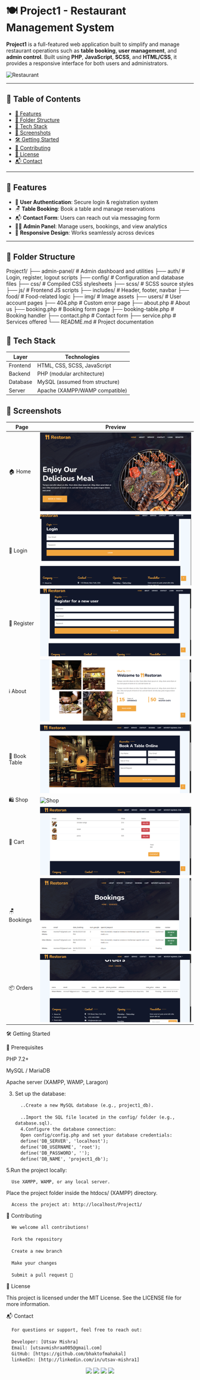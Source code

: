# 🍽️ Project1 - Restaurant Management System

**Project1** is a full-featured web application built to simplify and manage restaurant operations such as **table booking**, **user management**, and **admin control**. Built using **PHP**, **JavaScript**, **SCSS**, and **HTML/CSS**, it provides a responsive interface for both users and administrators.

![Restaurant](https://img.shields.io/badge/Restaurant-App-ff6f61?style=for-the-badge&logo=codeigniter&logoColor=white)


---

## 🧭 Table of Contents

- [🚀 Features](#-features)
- [📁 Folder Structure](#-folder-structure)
- [🧰 Tech Stack](#-tech-stack)
- [📸 Screenshots](#-screenshots)
- [🛠️ Getting Started](#️-getting-started)
- [🤝 Contributing](#-contributing)
- [📄 License](#-license)
- [📬 Contact](#-contact)

---

## 🚀 Features

- 🔐 **User Authentication**: Secure login & registration system
- 🪑 **Table Booking**: Book a table and manage reservations
- 📬 **Contact Form**: Users can reach out via messaging form
- 🧑‍💼 **Admin Panel**: Manage users, bookings, and view analytics
- 📱 **Responsive Design**: Works seamlessly across devices

---

## 📁 Folder Structure


 Project1/
├── admin-panel/         # Admin dashboard and utilities
├── auth/                # Login, register, logout scripts
├── config/              # Configuration and database files
├── css/                 # Compiled CSS stylesheets
├── scss/                # SCSS source styles
├── js/                  # Frontend JS scripts
├── includes/            # Header, footer, navbar
├── food/                # Food-related logic
├── img/                 # Image assets
├── users/               # User account pages
├── 404.php              # Custom error page
├── about.php            # About us
├── booking.php          # Booking form page
├── booking-table.php    # Booking handler
├── contact.php          # Contact form
├── service.php          # Services offered
└── README.md            # Project documentation


## 🧰 Tech Stack


| Layer    | Technologies                   |
| -------- | ------------------------------ |
| Frontend | HTML, CSS, SCSS, JavaScript    |
| Backend  | PHP (modular architecture)     |
| Database | MySQL (assumed from structure) |
| Server   | Apache (XAMPP/WAMP compatible) |

      

## 📸 Screenshots


| Page          | Preview                         |
| ------------- | ------------------------------- |
| 🏠 Home       | ![Home](image/home.png)         |
| 🔐 Login      | ![Login](image/login.png)       |
| 📝 Register   | ![Register](image/register.png) |
| ℹ️ About      | ![About](image/about.png)       |
| 📅 Book Table | ![Book](image/book.png)         |
| 🛍️ Shop       | ![Shop](image/shop.png)         |
| 🛒 Cart       | ![Cart](image/cart.png)         |
| 🪑 Bookings   | ![Bookings](image/bookings.png) |
| 📦 Orders     | ![Orders](image/orders.png)     |



🛠️ Getting Started

🧰 Prerequisites

PHP 7.2+

MySQL / MariaDB

Apache server (XAMPP, WAMP, Laragon)
 
3. Set up the database:

         ..Create a new MySQL database (e.g., project1_db).
         
         ..Import the SQL file located in the config/ folder (e.g., database.sql).
         4.Configure the database connection:
         Open config/config.php and set your database credentials:
         define('DB_SERVER', 'localhost');
         define('DB_USERNAME', 'root');
         define('DB_PASSWORD', '');
         define('DB_NAME', 'project1_db');
5.Run the project locally:

      Use XAMPP, WAMP, or any local server.

Place the project folder inside the htdocs/ (XAMPP) directory.

      Access the project at: http://localhost/Project1/

🤝 Contributing


      We welcome all contributions!

      Fork the repository

      Create a new branch

      Make your changes

      Submit a pull request 🚀



📄 License

This project is licensed under the MIT License.
See the LICENSE file for more information.

📬 Contact

      For questions or support, feel free to reach out:

      Developer: [Utsav Mishra]
      Email: [utsavmishraa005@gmail.com]
      GitHub: [https://github.com/bhaktofmahakal]
      linkedIn: [http://linkedin.com/in/utsav-mishra1]
 

<p align="center">
  <img src="https://img.shields.io/badge/Built%20with-PHP-777BB4?style=for-the-badge&logo=php&logoColor=white">
  <img src="https://img.shields.io/badge/Database-MySQL-00758F?style=for-the-badge&logo=mysql&logoColor=white">
  <img src="https://img.shields.io/badge/Styling-SCSS/CSS-cc6699?style=for-the-badge&logo=sass&logoColor=white">
  <img src="https://img.shields.io/badge/JS-Vanilla%20JavaScript-F7DF1E?style=for-the-badge&logo=javascript&logoColor=black">
</p>


